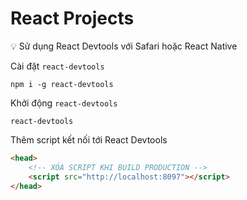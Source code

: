 # React Projects

💡 Sử dụng React Devtools với Safari hoặc React Native

Cài đặt `react-devtools`

```
npm i -g react-devtools
```

Khởi động `react-devtools`

```
react-devtools
```

Thêm script kết nối tới React Devtools

```html
<head>
    <!-- XÓA SCRIPT KHI BUILD PRODUCTION -->
    <script src="http://localhost:8097"></script>
</head>
```
